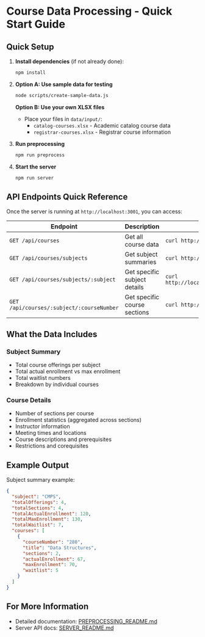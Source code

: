 # Course Data Processing - Quick Start Guide

## Quick Setup

1. **Install dependencies** (if not already done):
   ```bash
   npm install
   ```

2. **Option A: Use sample data for testing**
   ```bash
   node scripts/create-sample-data.js
   ```

   **Option B: Use your own XLSX files**
   - Place your files in `data/input/`:
     - `catalog-courses.xlsx` - Academic catalog course data
     - `registrar-courses.xlsx` - Registrar course information

3. **Run preprocessing**
   ```bash
   npm run preprocess
   ```

4. **Start the server**
   ```bash
   npm run server
   ```

## API Endpoints Quick Reference

Once the server is running at `http://localhost:3001`, you can access:

| Endpoint | Description | Example |
|----------|-------------|---------|
| `GET /api/courses` | Get all course data | `curl http://localhost:3001/api/courses` |
| `GET /api/courses/subjects` | Get subject summaries | `curl http://localhost:3001/api/courses/subjects` |
| `GET /api/courses/subjects/:subject` | Get specific subject details | `curl http://localhost:3001/api/courses/subjects/CMPS` |
| `GET /api/courses/:subject/:courseNumber` | Get specific course sections | `curl http://localhost:3001/api/courses/CMPS/357` |

## What the Data Includes

### Subject Summary
- Total course offerings per subject
- Total actual enrollment vs max enrollment
- Total waitlist numbers
- Breakdown by individual courses

### Course Details
- Number of sections per course
- Enrollment statistics (aggregated across sections)
- Instructor information
- Meeting times and locations
- Course descriptions and prerequisites
- Restrictions and corequisites

## Example Output

Subject summary example:
```json
{
  "subject": "CMPS",
  "totalOfferings": 4,
  "totalSections": 4,
  "totalActualEnrollment": 120,
  "totalMaxEnrollment": 130,
  "totalWaitlist": 7,
  "courses": [
    {
      "courseNumber": "280",
      "title": "Data Structures",
      "sections": 2,
      "actualEnrollment": 67,
      "maxEnrollment": 70,
      "waitlist": 5
    }
  ]
}
```

## For More Information

- Detailed documentation: [PREPROCESSING_README.md](./PREPROCESSING_README.md)
- Server API docs: [SERVER_README.md](./SERVER_README.md)
